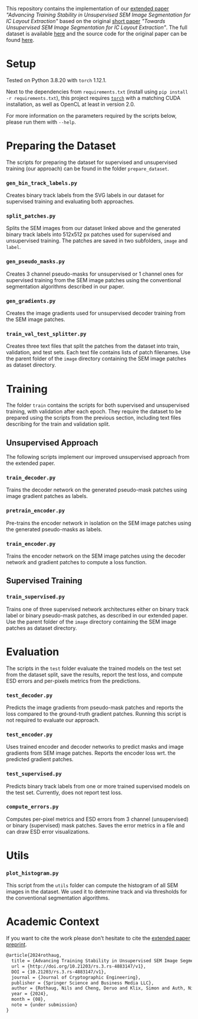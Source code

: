 This repository contains the implementation of our [extended paper](http://doi.org/10.21203/rs.3.rs-4883147/v1) _"Advancing Training Stability in Unsupervised SEM Image Segmentation for IC Layout Extraction"_ based on the original [short paper](https://doi.org/10.1145/3605769.3624000) _"Towards Unsupervised SEM Image Segmentation for IC Layout Extraction"_.
The full dataset is available [here](https://doi.org/10.17617/3.HY5SYN) and the source code for the original paper can be found [here](https://github.com/emsec/unsupervised-ic-sem-segmentation).

# Setup
Tested on Python 3.8.20 with `torch` 1.12.1.

Next to the dependencies from `requirements.txt` (install using `pip install -r requirements.txt`),
this project requires [`torch`](https://pytorch.org/) with a matching CUDA installation, as well as OpenCL at least in version 2.0.

For more information on the parameters required by the scripts below, please run them with `--help`.

# Preparing the Dataset
The scripts for preparing the dataset for supervised and unsupervised training (our approach) can be found in the folder `prepare_dataset`.

### `gen_bin_track_labels.py`
Creates binary track labels from the SVG labels in our dataset for supervised training and evaluating both approaches.

### `split_patches.py`
Splits the SEM images from our dataset linked above and the generated binary track labels into 512x512 px patches used for supervised and unsupervised training.
The patches are saved in two subfolders, `image` and `label`.

### `gen_pseudo_masks.py`
Creates 3 channel pseudo-masks for unsupervised or 1 channel ones for supervised training from the SEM image patches using the conventional segmentation algorithms described in our paper.

### `gen_gradients.py`
Creates the image gradients used for unsupervised decoder training from the SEM image patches.

### `train_val_test_splitter.py`
Creates three text files that split the patches from the dataset into train, validation, and test sets. Each text file contains lists of patch filenames.
Use the parent folder of the `image` directory containing the SEM image patches as dataset directory.

# Training
The folder `train` contains the scripts for both supervised and unsupervised training, with validation after each epoch. They require the dataset to be prepared using the scripts from the previous section, including text files describing for the train and validation split.

## Unsupervised Approach
The following scripts implement our improved unsupervised approach from the extended paper.

### `train_decoder.py`
Trains the decoder network on the generated pseudo-mask patches using image gradient patches as labels.

### `pretrain_encoder.py`
Pre-trains the encoder network in isolation on the SEM image patches using the generated pseudo-masks as labels.

### `train_encoder.py`
Trains the encoder network on the SEM image patches using the decoder network and gradient patches to compute a loss function.

## Supervised Training

### `train_supervised.py`
Trains one of three supervised network architectures either on binary track label or binary pseudo-mask patches, as described in our extended paper.
Use the parent folder of the `image` directory containing the SEM image patches as dataset directory.

# Evaluation
The scripts in the `test` folder evaluate the trained models on the test set from the dataset split, save the results, report the test loss, and compute ESD errors and per-pixels metrics from the predictions.

### `test_decoder.py`
Predicts the image gradients from pseudo-mask patches and reports the loss compared to the ground-truth gradient patches. Running this script is not required to evaluate our approach.

### `test_encoder.py`
Uses trained encoder and decoder networks to predict masks and image gradients from SEM image patches. Reports the encoder loss wrt. the predicted gradient patches.

### `test_supervised.py`
Predicts binary track labels from one or more trained supervised models on the test set. Currently, does not report test loss.

### `compute_errors.py`
Computes per-pixel metrics and ESD errors from 3 channel (unsupervised) or binary (supervised) mask patches. Saves the error metrics in a file and can draw ESD error visualizations.

# Utils

### `plot_histogram.py`
This script from the `utils` folder can compute the histogram of all SEM images in the dataset. We used it to determine track and via thresholds for the conventional segmentation algorithms.

# Academic Context
If you want to cite the work please don't hesitate to cite the [extended paper preprint](http://doi.org/10.21203/rs.3.rs-4883147/v1).
```latex
@article{2024rothaug,
  title = {Advancing Training Stability in Unsupervised SEM Image Segmentation for IC Layout Extraction},
  url = {http://doi.org/10.21203/rs.3.rs-4883147/v1},
  DOI = {10.21203/rs.3.rs-4883147/v1},
  journal = {Journal of Cryptographic Engineering},
  publisher = {Springer Science and Business Media LLC},
  author = {Rothaug, Nils and Cheng, Deruo and Klix, Simon and Auth, Nicole and B\"{o}cker, Sinan and Puschner, Endres and Becker, Steffen and Paar, Christof},
  year = {2024},
  month = {08},
  note = {under submission}
}
```
